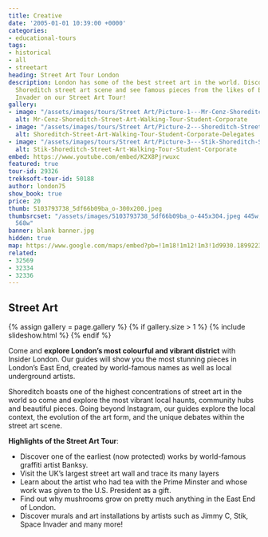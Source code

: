 ```yaml
---
title: Creative
date: '2005-01-01 10:39:00 +0000'
categories:
- educational-tours
tags:
- historical
- all
- streetart
heading: Street Art Tour London
description: London has some of the best street art in the world. Discover the vibrant
  Shoreditch street art scene and see famous pieces from the likes of Banksy and Space
  Invader on our Street Art Tour!
gallery:
- image: "/assets/images/tours/Street Art/Picture-1---Mr-Cenz-Shoreditch-Street-Art-Walking-Tour-Student-Corporate.jpg"
  alt: Mr-Cenz-Shoreditch-Street-Art-Walking-Tour-Student-Corporate
- image: "/assets/images/tours/Street Art/Picture-2---Shoreditch-Street-Art-Walking-Tour-Student-Corporate-Delegates.jpg"
  alt: Shoreditch-Street-Art-Walking-Tour-Student-Corporate-Delegates
- image: "/assets/images/tours/Street Art/Picture-3---Stik-Shoreditch-Street-Art-Walking-Tour-Student-Corporate.jpg"
  alt: Stik-Shoreditch-Street-Art-Walking-Tour-Student-Corporate
embed: https://www.youtube.com/embed/K2X8Pjrwuxc
featured: true
tour-id: 29326
trekksoft-tour-id: 50188
author: london75
show_book: true
price: 20
thumb: 5103793738_5df66b09ba_o-300x200.jpeg
thumbsrcset: "/assets/images/5103793738_5df66b09ba_o-445x304.jpeg 445w, /assets/images/5103793738_5df66b09ba_o-568x388.jpeg
  568w"
banner: blank banner.jpg
hidden: true
map: https://www.google.com/maps/embed?pb=!1m18!1m12!1m3!1d9930.18992237212!2d-0.08116377516709032!3d51.521517516813866!2m3!1f0!2f0!3f0!3m2!1i1024!2i768!4f13.1!3m3!1m2!1s0x48761cb7237e45d3%3A0x832e68d6f5c3b9b0!2sShoreditch+High+Street!5e0!3m2!1sen!2s!4v1431588607125
related:
- 32569
- 32334
- 32336
---
```


## Street Art

{% assign gallery = page.gallery %}
{% if gallery.size > 1 %}
{% include slideshow.html %}
{% endif %}

Come and **explore London’s most colourful and vibrant district** with Insider London. Our guides will show you the most stunning pieces in London’s East End, created by world-famous names as well as local underground artists.

Shoreditch boasts one of the highest concentrations of street art in the world so come and explore the most vibrant local haunts, community hubs and beautiful pieces. Going beyond Instagram, our guides explore the local context, the evolution of the art form, and the unique debates within the street art scene.

**Highlights of the Street Art Tour**:

* Discover one of the earliest (now protected) works by world-famous graffiti artist Banksy.
* Visit the UK’s largest street art wall and trace its many layers
* Learn about the artist who had tea with the Prime Minster and whose work was given to the U.S. President as a gift.
* Find out why mushrooms grow on pretty much anything in the East End of London.
* Discover murals and art installations by artists such as Jimmy C, Stik, Space Invader and many more!
